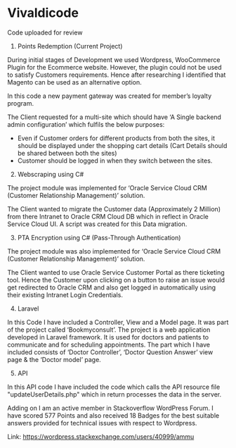 # Vivaldicode
Code uploaded for review

1. Points Redemption (Current Project)

During initial stages of Development we used Wordpress, WooCommerce Plugin for the Ecommerce website. However, the plugin could not be used to satisfy Customers requirements. Hence after researching I identified that Magento can be used as an alternative option.

In this code a new payment gateway was created for member’s loyalty program.

The Client requested for a multi-site which should have ‘A Single backend admin configuration’ which fulfils the below purposes:
* Even if Customer orders for different products from both the sites, it should be displayed under the shopping cart details (Cart Details should be shared between both the sites)
* Customer should be logged in when they switch between the sites. 


2. Webscraping using C#

The project module was implemented for ‘Oracle Service Cloud CRM (Customer Relationship Management)’ solution. 

The Client wanted to migrate the Customer data (Approximately 2 Million) from there Intranet to Oracle CRM Cloud DB which in reflect in Oracle Service Cloud UI. A script was created for this Data migration. 


3. PTA Encryption using C# (Pass-Through Authentication)

The project module was also implemented for ‘Oracle Service Cloud CRM (Customer Relationship Management)’ solution. 

The Client wanted to use Oracle Service Customer Portal as there ticketing tool. Hence the Customer upon clicking on a button to raise an issue would get redirected to Oracle CRM and also get logged in automatically using their existing Intranet Login Credentials.

4. Laravel

In this Code I have included a Controller, View and a Model page. It was part of the project called ‘Bookmyconsult’. The project is a web application developed in Laravel framework. It is used for doctors and patients to communicate and for scheduling appointments. The part which I have included consists of ‘Doctor Controller’, ‘Doctor Question Answer’ view page & the ‘Doctor model’ page.

5. API

In this API code I have included the code which calls the API resource file "updateUserDetails.php" which in return processes the data in the server.


Adding on I am an active member in Stackoverflow WordPress Forum. I have scored 577 Points and also received 18 Badges for the best suitable answers provided for technical issues with respect to Wordpress.

Link: https://wordpress.stackexchange.com/users/40999/ammu


